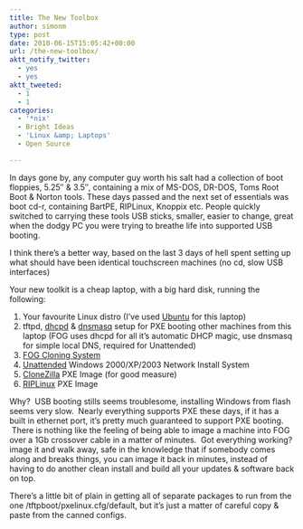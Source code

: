 ```yaml
---
title: The New Toolbox
author: simonm
type: post
date: 2010-06-15T15:05:42+00:00
url: /the-new-toolbox/
aktt_notify_twitter:
  - yes
  - yes
aktt_tweeted:
  - 1
  - 1
categories:
  - '*nix'
  - Bright Ideas
  - 'Linux &amp; Laptops'
  - Open Source

---
```

In days gone by, any computer guy worth his salt had a collection of boot floppies, 5.25&#8243; & 3.5&#8243;, containing a mix of MS-DOS, DR-DOS, Toms Root Boot & Norton tools. These days passed and the next set of essentials was boot cd-r, containing BartPE, RIPLinux, Knoppix etc. People quickly switched to carrying these tools USB sticks, smaller, easier to change, great when the dodgy PC you were trying to breathe life into supported USB booting.

I think there&#8217;s a better way, based on the last 3 days of hell spent setting up what should have been identical touchscreen machines (no cd, slow USB interfaces)

Your new toolkit is a cheap laptop, with a big hard disk, running the following:

  1. Your favourite Linux distro (I&#8217;ve used [Ubuntu][1] for this laptop)
  2. tftpd, [dhcpd][2] & [dnsmasq][3] setup for PXE booting other machines from this laptop (FOG uses dhcpd for all it&#8217;s automatic DHCP magic, use dnsmasq for simple local DNS, required for Unattended)
  3. [FOG Cloning System][4]
  4. [Unattended][5] Windows 2000/XP/2003 Network Install System
  5. [CloneZilla][6] PXE Image (for good measure)
  6. [RIPLinux][7] PXE Image

Why?  USB booting stills seems troublesome, installing Windows from flash seems very slow.  Nearly everything supports PXE these days, if it has a built in ethernet port, it&#8217;s pretty much guaranteed to support PXE booting.  There is nothing like the feeling of being able to image a machine into FOG over a 1Gb crossover cable in a matter of minutes.  Got everything working? image it and walk away, safe in the knowledge that if somebody comes along and breaks things, you can image it back in minutes, instead of having to do another clean install and build all your updates & software back on top.

There&#8217;s a little bit of plain in getting all of separate packages to run from the one /tftpboot/pxelinux.cfg/default, but it&#8217;s just a matter of careful copy & paste from the canned configs.

 [1]: http://www.ubuntu.com/
 [2]: http://www.isc.org/software/dhcp
 [3]: http://www.thekelleys.org.uk/dnsmasq/doc.html
 [4]: http://www.fogproject.org/
 [5]: http://unattended.sourceforge.net/
 [6]: http://clonezilla.org/
 [7]: http://en.wikipedia.org/wiki/Recovery_Is_Possible